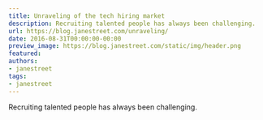 ```yaml
---
title: Unraveling of the tech hiring market
description: Recruiting talented people has always been challenging.
url: https://blog.janestreet.com/unraveling/
date: 2016-08-31T00:00:00-00:00
preview_image: https://blog.janestreet.com/static/img/header.png
featured:
authors:
- janestreet
tags:
- janestreet
---
```


<p>Recruiting talented people has always been challenging.</p>


